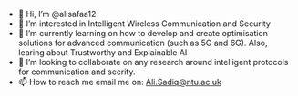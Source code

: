 - 👋 Hi, I’m @alisafaa12
- 👀 I’m interested in Intelligent Wireless Communication and Security
- 🌱 I’m currently learning on how to develop and create optimisation solutions for advanced communication (such as 5G and 6G). Also, learing about Trustworthy and Explainable AI
- 💞️ I’m looking to collaborate on any research around intelligent protocols for communication and secrity.
- 📫 How to reach me email me on: Ali.Sadiq@ntu.ac.uk

<!---
alisafaa12/alisafaa12 is a ✨ special ✨ repository because its `README.md` (this file) appears on your GitHub profile.
You can click the Preview link to take a look at your changes.
--->
